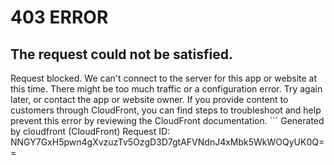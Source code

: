 # 403 ERROR

## The request could not be satisfied.

Request blocked. We can't connect to the server for this app or website at this time. There might be too much traffic or a configuration error. Try again later, or contact the app or website owner. If you provide content to customers through CloudFront, you can find steps to troubleshoot and help prevent this error by reviewing the CloudFront documentation. ```
Generated by cloudfront (CloudFront)
Request ID: NNGY7GxH5pwn4gXvzuzTv5OzgD3D7gtAFVNdnJ4xMbk5WkWOQyUK0Q==

```

